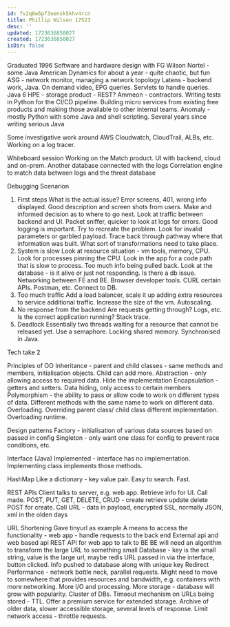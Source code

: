 ```yaml
---
id: fv2q6w5pf3uensk5khv4rcn
title: Phillip Wilson 17523
desc: ''
updated: 1723636850027
created: 1723636850027
isDir: false
---
```

Graduated 1996
Software and hardware design with FG Wilson
Nortel - some Java
American Dynamics for about a year - quite chaotic, but fun
ASG - network monitor, managing a network topology Latens - backend work, Java. On demand video, EPG queries. Servlets to handle queries. Java 6
HPE - storage product - REST?
Ammeon - contractors. Writing tests in Python for the CI/CD pipeline. Building micro services from existing free products and making those available to other internal teams.
Anomaly - mostly Python with some Java and shell scripting. Several years since writing serious Java

Some investigative work around AWS Cloudwatch, CloudTrail, ALBs, etc. Working on a log tracer.

Whiteboard session
Working on the Match product. UI with backend, cloud and on-prem. Another database connected with the logs
Correlation engine to match data between logs and the threat database

Debugging Scenarion
1. First steps What is the actual issue? Error screens, 401, wrong info displayed. Good description and screen shots from users. Make and informed decision as to where to go next. Look at traffic between backend and UI. Packet sniffer, quicker to look at logs for errors. Good logging is important. Try to recreate the problem. Look for invalid parameters or garbled payload. Trace back through pathway where that information was built. What sort of transformations need to take place.
2. System is slow Look at resource situation - vm tools, memory, CPU. Look for processes pinning the CPU. Look in the app for a code path that is slow to process. Too much info being pulled back. Look at the database - is it alive or just not responding. Is there a db issue. Networking between FE and BE. Browser developer tools. CURL certain APIs. Postman, etc. Connect to DB.
3. Too much traffic Add a load balancer, scale it up adding extra resources to service additional traffic. Increase the size of the vm. Autoscaling.
4. No response from the backend Are requests getting through? Logs, etc. Is the correct application running? Stack trace.
5. Deadlock Essentially two threads waiting for a resource that cannot be released yet. Use a semaphore.  Locking shared memory. Synchronised in Java. 



Tech take 2

Principles of OO
Inheritance - parent and child classes - same methods and members, initialisation objects. Child can add more.
Abstraction - only allowing access to required data. Hide the implementation
Encapsulation - getters and setters. Data hiding, only access to certain members
Polymorphism - the ability to pass or allow code to work on different types of data. Different methods with the same name to work on different data. Overloading. Overriding parent class/ child class different implementation. Overloading runtime.

Design patterns
Factory - initialisation of various data sources based on passed in config
Singleton - only want one class for config to prevent race conditions, etc.

Interface (Java)
Implemented - interface has no implementation. Implementing class implements those methods.

HashMap
Like a dictionary - key value pair. Easy to search. Fast.


REST APIs
Client talks to server, e.g. web app. 
Retrieve info for UI. Call made. POST, PUT, GET, DELETE, CRUD - create retrieve update delete
POST for create. Call URL - data in payload, encrypted SSL, normally JSON, xml in the olden days

URL Shortening
Gave tinyurl as example
A means to access the functionality - web app - handle requests to the back end
External api and web based api
REST API for web app to talk to BE
BE will need an algorithm to transform the large URL to something small
Database - key is the small string, value is the large url, maybe redis
URL passed in via the interface, button clicked. Info pushed to database along with unique key
Redirect
Performance - network bottle neck, parallel requests. Might need to move to somewhere that provides resources and bandwidth, e.g. containers with more networking. More I/O and processing. More storage - database will grow with popularity. Cluster of DBs. Timeout mechanism on URLs being stored - TTL. Offer a premium service for extended storage.
Archive of older data, slower accessible storage, several levels of response. Limit network access - throttle requests.